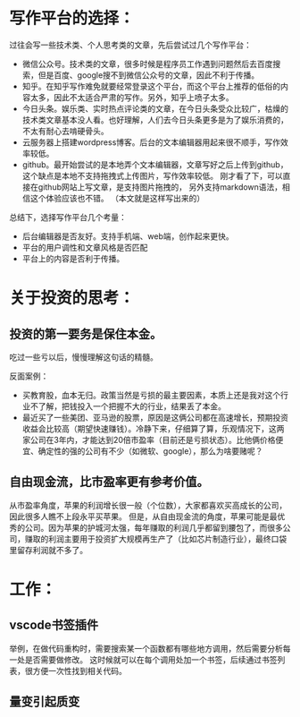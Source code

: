 # 写作平台的选择：

过往会写一些技术类、个人思考类的文章，先后尝试过几个写作平台：

- 微信公众号。技术类的文章，很多时候是程序员工作遇到问题然后去百度搜索，但是百度、google搜不到微信公众号的文章，因此不利于传播。
- 知乎。在知乎写作难免就要经常登录这个平台，而这个平台上推荐的低俗的内容太多，因此不太适合严肃的写作。另外，知乎上喷子太多。
- 今日头条。娱乐类、实时热点评论类的文章，在今日头条受众比较广，枯燥的技术类文章基本没人看。也好理解，人们去今日头条更多是为了娱乐消费的，不太有耐心去啃硬骨头。
- 云服务器上搭建wordpress博客。后台的文本编辑器用起来很不顺手，写作效率较低。
- github。最开始尝试的是本地弄个文本编辑器，文章写好之后上传到github，这个缺点是本地不支持拖拽式上传图片，写作效率较低。 刚才看了下，可以直接在github网站上写文章，是支持图片拖拽的，
另外支持markdown语法，相信这个体验应该也不错。 （本文就是这样写出来的）

总结下，选择写作平台几个考量：
- 后台编辑器是否友好。支持手机端、web端，创作起来更快。
- 平台的用户调性和文章风格是否匹配
- 平台上的内容是否利于传播。

# 关于投资的思考：
## 投资的第一要务是保住本金。
吃过一些亏以后，慢慢理解这句话的精髓。

反面案例：
- 买教育股，血本无归。政策当然是亏损的最主要因素，本质上还是我对这个行业不了解，把钱投入一个把握不大的行业，结果丢了本金。
- 最近买了一些美团、亚马逊的股票，原因是这俩公司都在高速增长，预期投资收益会比较高（期望快速赚钱）。冷静下来，仔细算了算，乐观情况下，这两家公司在3年内，才能达到20倍市盈率（目前还是亏损状态）。比他俩价格便宜、确定性的强的公司有不少（如微软、google），那么为啥要赌呢？

## 自由现金流，比市盈率更有参考价值。
从市盈率角度，苹果的利润增长很一般（个位数），大家都喜欢买高成长的公司，因此很多人瞧不上段永平买苹果。
但是，从自由现金流的角度，苹果可能是最优秀的公司。因为苹果的护城河太强，每年赚取的利润几乎都留到腰包了，而很多公司，赚取的利润主要用于投资扩大规模再生产了（比如芯片制造行业），最终口袋里留存利润就不多了。

# 工作：
## vscode书签插件
举例，在做代码重构时，需要搜索某一个函数都有哪些地方调用，然后需要分析每一处是否需要做修改。
这时候就可以在每个调用处加一个书签，后续通过书签列表，很方便一次性找到相关代码。

## 量变引起质变




